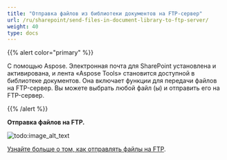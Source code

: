 ```yaml
---
title: "Отправка файлов из библиотеки документов на FTP-сервер"
url: /ru/sharepoint/send-files-in-document-library-to-ftp-server/
weight: 40
type: docs
---
```



{{% alert color="primary" %}}

С помощью Aspose. Электронная почта для SharePoint установлена и активирована, и лента «Aspose Tools» становится доступной в библиотеке документов. Она включает функции для передачи файлов на FTP-сервер. Вы можете выбрать любой файл (ы) и отправить его на FTP-сервер.

{{% /alert %}}

**Отправка файлов на FTP.**

![todo:image_alt_text](send-files-in-document-library-to-ftp-server_1.png)


[Узнайте больше о том, как отправлять файлы на FTP](/email/sharepoint/send-selected-files-to-ftp-server/).
